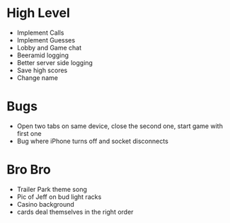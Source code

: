 # High Level
- Implement Calls
- Implement Guesses
- Lobby and Game chat
- Beeramid logging
- Better server side logging
- Save high scores
- Change name

# Bugs
- Open two tabs on same device, close the second one, start game with first one
- Bug where iPhone turns off and socket disconnects

# Bro Bro
- Trailer Park theme song
- Pic of Jeff on bud light racks
- Casino background
- cards deal themselves in the right order
